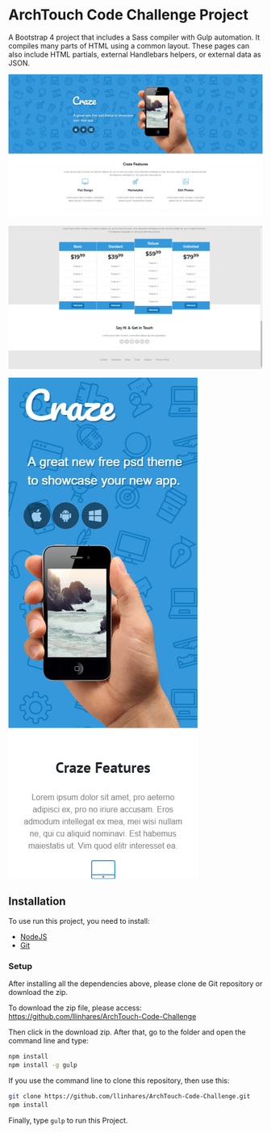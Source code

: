 # ArchTouch Code Challenge Project

A Bootstrap 4 project that includes a Sass compiler with Gulp automation. It compiles many parts of HTML using a common layout. These pages can also include HTML partials, external Handlebars helpers, or external data as JSON.

![alt text](https://github.com/llinhares/ArchTouch-Code-Challenge/blob/dev/ScreeshotDesktop.jpg)

![alt text](https://github.com/llinhares/ArchTouch-Code-Challenge/blob/dev/ScreeshotDesktop.png)

![alt text](https://github.com/llinhares/ArchTouch-Code-Challenge/blob/dev/ScreeshotMobile.jpg)

## Installation

To use run this project, you need to install:

- [NodeJS](https://nodejs.org/en/)
- [Git](https://git-scm.com/)

### Setup

After installing all the dependencies above, please clone de Git repository or download the zip.

To download the zip file, please access: https://github.com/llinhares/ArchTouch-Code-Challenge

Then click in the download zip. After that, go to the folder and open the command line and type:

```bash
npm install
npm install -g gulp
```

If you use the command line to clone this repository, then use this:

```bash
git clone https://github.com/llinhares/ArchTouch-Code-Challenge.git
npm install
```

Finally, type `gulp` to run this Project.

